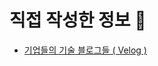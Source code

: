# 직접 작성한 정보 📖

+ <a href="https://github.com/DevJaepaL/TIL/blob/main/Useful%20Info(%20%EC%9C%A0%EC%9A%A9%ED%95%9C%20%EC%A0%95%EB%B3%B4%20)/Information/TechBlog.md">기업들의 기술 블로그들 ( Velog )</a>
